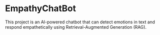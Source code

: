 # EmpathyChatBot
This project is an AI-powered chatbot that can detect emotions in text and respond empathetically using Retrieval-Augmented Generation (RAG).
